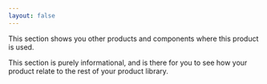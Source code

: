 ```yaml
---
layout: false
---
```


<script setup>
import { useData } from 'vitepress'
import MinidocStyles from '../MinidocStyles.vue'
const { site, frontmatter } = useData()
document.body.classList.add('vp-doc')
</script>

<MinidocStyles />

This section shows you other products and components where this product is used.

This section is purely informational, and is there for you to see how your product relate to the rest of your product library.